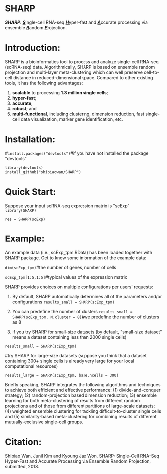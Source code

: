 # SHARP
**_SHARP_**: <b><u><i>S</i></u></b>ingle-cell RNA-seq <b><u><i>H</i></u></b>yper-fast and <b><u><i>A</i></u></b>ccurate processing via ensemble <b><u><i>R</i></u></b>andom <b><u><i>P</i></u></b>rojection.

# Introduction: 

SHARP is a bioinformatics tool to process and analyze single-cell RNA-seq (scRNA-seq) data. Algorithmically, SHARP is based on ensemble random projection and multi-layer meta-clustering which can well preserve cell-to-cell distance in reduced-dimensional space. Compared to other existing tools, it has the following advantages: 

1. <b>scalable</b> to processing <b>1.3 million single cells</b>; 
2. <b>hyper-fast</b>; 
3. <b>accurate</b>;
4. <b>robust</b>; and 
5. <b>multi-functional</b>, including clustering, dimension reduction, fast single-cell data visualization, marker gene identification, etc.


# Installation:

#`install.packages("devtools")`#if you have not installed the package "devtools"

```{r}
library(devtools)
install_github("shibiaowan/SHARP")
```


# Quick Start: 

Suppose your input scRNA-seq expression matrix is "scExp"
`library(SHARP)`

`res = SHARP(scExp)`


# Example: 
An example data (i.e., scExp_tpm.RData) has been loaded together with SHARP package. Get to know some information of the example data:

`dim(scExp_tpm)`#the number of genes, number of cells

`scExp_tpm[1:5,1:5]`#typical values of the expression matrix

SHARP provides choices on multiple configurations per users' requests:

1. By default, SHARP automatically determines all of the parameters and/or configurations
`results_small = SHARP(scExp_tpm)`

2. You can predefine the number of clusters
`results_small = SHARP(scExp_tpm, N.cluster = 8)`#we predefine the number of clusters as 8

3. If you 
try SHARP for small-size datasets (by default, "small-size dataset" means a dataset containing less than 2000 single cells)

`results_small = SHARP(scExp_tpm)`

#try SHARP for large-size datasets (suppose you think that a dataset containing 300+ single cells is already very large for your local computational resources)

`results_large = SHARP(scExp_tpm, base.ncells = 300)`


Briefly speaking, SHARP integrates the following algorithms and techniques to achieve both efficient and effective performance: (1) divide-and-conquer strategy; (2) random-projection based dimension reduction; (3) ensemble learning for both meta-clustering of results from different random projections and of those from different partitions of large-scale datasets; (4) weighted ensemble clustering for tackling difficult-to-cluster single cells and (5) similarity-based meta-clustering for combining results of different mutually-exclusive single-cell groups.

# Citation:

Shibiao Wan, Junil Kim and Kyoung Jae Won. SHARP: Single-Cell RNA-Seq Hyper-Fast and Accurate Processing via Ensemble Random Projection, submitted, 2018.
